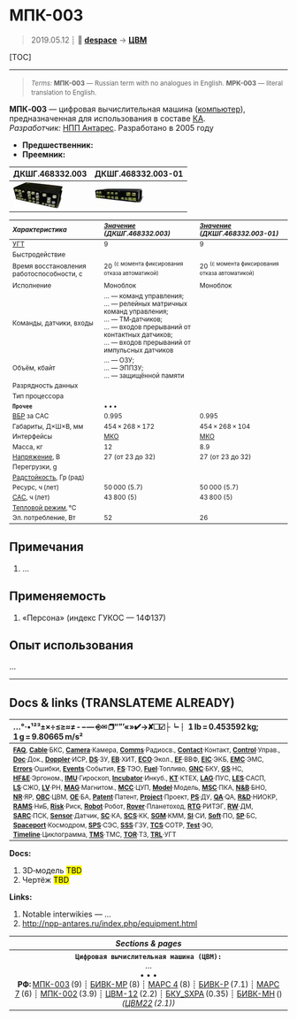 # МПК-003
> 2019.05.12 ┊ **🚀 [despace](index.md)** → **[ЦВМ](obc.md)**

[TOC]

---

> <small>*Terms:* **МПК-003** — Russian term with no analogues in English. **MPK-003** — literal translation to English.</small>

**МПК‑003** — цифровая вычислительная машина ([компьютер](obc.md)), предназначенная для использования в составе [КА](sc.md).  
*Разработчик:* [НПП Антарес](03_npp_antares.md). Разработано в 2005 году 
   - **Предшественник:** 
   - **Преемник:** 

|  ДКШГ.468332.003  |  ДКШГ.468332.003-01  |
|:--|:--|
| [![](f/cpu/m/mpk-003_pic1_thumb.jpg)](f/cpu/m/mpk-003_pic1.jpg)  | [![](f/cpu/m/mpk-003_pic2_thumb.jpg)](f/cpu/m/mpk-003_pic2.png)  |

<small>

|*Характеристика*|*[Значение](si.md)<br> (ДКШГ.468332.003)*|*[Значение](si.md)<br> (ДКШГ.468332.003-01)*|
|:--|:--|:--|
|[УГТ](trl.md)|9  |9  |
| Быстродействие  |  |  |
| Время восстановления работоспособности, с  |20 <sup>(с момента фиксирования отказа автоматикой)</sup>  | 20 <sup>(с момента фиксирования отказа автоматикой)</sup>  |
|Исполнение| Моноблок  |Моноблок  |
| Команды, датчики, входы  |… — команд управления;<br> … — релейных матричных команд управления;<br> … — ТМ‑датчиков;<br> … — входов прерываний от контактных датчиков;<br> … — входов прерываний от импульсных датчиков  |  |
| Объём, кбайт  |… — ОЗУ;<br> … — ЭППЗУ;<br> … — защищённой памяти  |  |
| Разрядность данных  |  |  |
| Тип процессора  |  |  |
|**`Прочее`**|• • •||
|[ВБР](rams.md) за САС| 0.995  |0.995  |
|Габариты, Д×Ш×В, мм| 454 × 268 × 172  |454 × 268 × 104  |
|Интерфейсы|  [МКО](mil_std_1553b.md)  | [МКО](mil_std_1553b.md)  |
|Масса, кг| 12  |8.9  |
|[Напряжение](voltage.md), В| 27 (от 23 до 32)  |27 (от 23 до 32) |
|Перегрузки, g|   |  |
|[Радстойкость](ion_rad.md), Гр (рад)|   |  |
|Ресурс, ч (лет)| 50 000 (5.7)  |50 000 (5.7)  |
|[САС](lifetime.md), ч (лет)| 43 800 (5)  |43 800 (5)  |
|[Тепловой режим](tcs.md), °C|   |  |
|Эл. потребление, Вт| 52  |26  |

</small>



<p style="page-break-after:always"> </p>

## Примечания
   1. …



## Применяемость
   1. «Персона» (индекс ГУКОС — 14Ф137)



## Опыт использования
…




---

## Docs & links (TRANSLATEME ALREADY)
|…°·•¹²³±×÷≤≥≈≠ ‑ −— ⎆✉ ❐“”’«»✔→✘☐☑├┕┆ 1 lb = 0.453592 kg; 1 g = 9.80665 m/s²|
|:--|
|<small>**[FAQ](faq.md)**, **[Cable](cable.md)**·БКС, **[Camera](camera.md)**·Камера, **[Comms](comms.md)**·Радиосв., **[Contact](contact.md)**·Контакт, **[Control](control.md)**·Управ., **[Doc](doc.md)**·Док., **[Doppler](doppler.md)**·ИСР, **[DS](ds.md)**·ЗУ, **[EB](eb.md)**·ХИТ, **[ECO](ecology.md)**·Экол., **[EF](ef.md)**·ВВФ, **[ElC](elc.md)**·ЭКБ, **[EMC](emc.md)**·ЭМС, **[Errors](error.md)**·Ошибки, **[Events](event.md)**·События, **[FS](fs.md)**·ТЭО, **[Fuel](fuel.md)**·Топливо, **[GNC](gnc.md)**·БКУ, **[GS](scs.md)**·НС, **[HF&E](hfe.md)**·Эргоном., **[IMU](imu.md)**·Гироскоп, **[Incubator](incubator.md)**·Инкуб., **[KT](kt.md)**·КТЕХ, **[LAG](lag.md)**·ПУC, **[LES](les.md)**·САСП, **[LS](ls.md)**·СЖО, **[LV](lv.md)**·РН, **[MAG](mag.md)**·Магнитом., **[MCC](mcc.md)**·ЦУП, **[Model](model.md)**·Модель, **[MSC](sc.md)**·ПКА, **[N&B](nnb.md)**·БНО, **[NR](nr.md)**·ЯР, **[OBC](obc.md)**·ЦВМ, **[OE](oe.md)**·БА, **[Patent](патент.md)**·Патент, **[Project](project.md)**·Проект, **[PS](ps.md)**·ДУ, **[QA](quality.md)**·QA, **[R&D](rnd.md)**·НИОКР, **[RAMS](rams.md)**·НиБ, **[Risk](risk.md)**·Риск, **[Robot](robotics.md)**·Робот, **[Rover](rover.md)**·Планетоход, **[RTG](rtg.md)**·РИТЭГ, **[RW](rw.md)**·ДМ, **[SARC](sarc.md)**·ПСК, **[Sensor](sensor.md)**·Датчик, **[SC](sc.md)**·КА, **[SCS](scs.md)**·КК, **[SGM](sgm.md)**·КММ, **[SI](si.md)**·СИ, **[Soft](soft.md)**·ПО, **[SP](sp.md)**·БС, **[Spaceport](spaceport.md)**·Космодром, **[SPS](sps.md)**·СЭС, **[SSS](sss.md)**·ГЗУ, **[TCS](tcs.md)**·СОТР, **[Test](test.md)**·ЭО, **[Timeline](timeline.md)**·Циклограмма, **[TMS](tms.md)**·ТМС, **[TOR](tor.md)**·ТЗ, **[TRL](trl.md)**·УГТ</small>|

**Docs:**

   1. 3D‑модель <mark>TBD</mark>
   1. Чертёж <mark>TBD</mark>

**Links:**

   1. Notable interwikies — …
   1. <http://npp-antares.ru/index.php/equipment.html>

|*Sections & pages*|
|:--:|
|**`Цифровая вычислительная машина (ЦВМ):`**<br> … <br>• • •<br> **РФ:** [МПК-003](mpk_003.md) (9) ┊ [БИВК-МР](bivk_mr.md) (8) ┊ [МАРС 4](mars_4.md) (8) ┊ [БИВК-Р](bivk_r.md) (7.1) ┊ [МАРС 7](mars_7.md) (6) ┊ [МПК-002](mpk_002.md) (3.9) ┊ [ЦВМ-12](cvm_12.md) (2.2) ┊ [БКУ_SXPA](bku_sxpa.md) (0.35) ┊ [БИВК-МН](бивк‑мн.md) () *([ЦВМ22](cvm22.md) (2.1))*|
